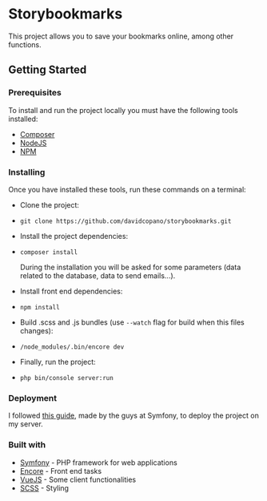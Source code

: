 # Storybookmarks

This project allows you to save your bookmarks online, among other functions.

## Getting Started

### Prerequisites

To install and run the project locally you must have the following tools installed:

- [Composer](https://getcomposer.org/download/)
- [NodeJS](https://nodejs.org/)
- [NPM](https://www.npmjs.com/get-npm)

### Installing

Once you have installed these tools, run these commands on a terminal:

- Clone the project:
- ```
  git clone https://github.com/davidcopano/storybookmarks.git
  ```
  
- Install the project dependencies:
- ```
  composer install
  ```
  During the installation you will be asked for some parameters (data related to the database, data to send emails...).
  
- Install front end dependencies:
- ```
  npm install
  ```
  
- Build .scss and .js bundles (use ``--watch`` flag for build when this files changes):
- ```
  /node_modules/.bin/encore dev
  ```

- Finally, run the project:
- ```
  php bin/console server:run
  ```
  
### Deployment

I followed [this guide](https://symfony.com/doc/3.4/deployment.html), made by the guys at Symfony, to deploy the project on my server.

### Built with

- [Symfony](https://symfony.com/) - PHP framework for web applications
- [Encore](https://symfony.com/doc/3.4/frontend/encore/installation.html) - Front end tasks
- [VueJS](https://vuejs.org/) - Some client functionalities
- [SCSS](https://sass-lang.com/) - Styling